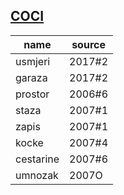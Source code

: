 ## [COCI](http://www.hsin.hr/coci/)

| name      | source |
| --------- | ------ |
| usmjeri   | 2017#2 |
| garaza    | 2017#2 |
| prostor   | 2006#6 |
| staza     | 2007#1 |
| zapis     | 2007#1 |
| kocke     | 2007#4 |
| cestarine | 2007#6 |
| umnozak   | 2007O  |
